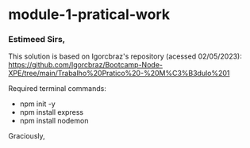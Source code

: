 # module-1-pratical-work

### Estimeed Sirs,

This solution is based on Igorcbraz's repository (acessed 02/05/2023):
https://github.com/Igorcbraz/Bootcamp-Node-XPE/tree/main/Trabalho%20Pratico%20-%20M%C3%B3dulo%201

Required terminal commands:

- npm init -y
- npm install express
- npm install nodemon

Graciously,
